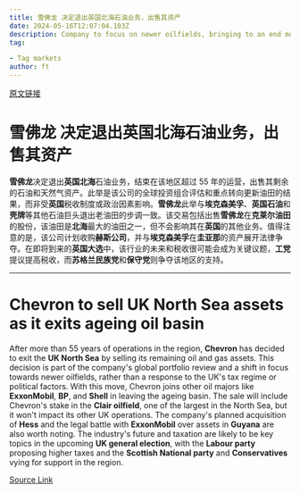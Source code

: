 ```yaml
---
title: 雪佛龙 决定退出英国北海石油业务，出售其资产
date: 2024-05-16T12:07:04.103Z
description: Company to focus on newer oilfields, bringing to an end more than 55 years of operations in region
tag: 

- Tag markets
author: ft
---
```


[原文链接](https://ft.com/content/353ca4ea-ce4c-4e1f-a717-7514b9112856)

# **雪佛龙** 决定退出**英国北海**石油业务，出售其资产

**雪佛龙**决定退出**英国北海**石油业务，结束在该地区超过 55 年的运营，出售其剩余的石油和天然气资产。此举是该公司的全球投资组合评估和重点转向更新油田的结果，而非受**英国**税收制度或政治因素影响。**雪佛龙**此举与**埃克森美孚**、**英国石油**和**壳牌**等其他石油巨头退出老油田的步调一致。该交易包括出售**雪佛龙**在**克莱尔油田**的股份，该油田是**北海**最大的油田之一，但不会影响其在**英国**的其他业务。值得注意的是，该公司计划收购**赫斯公司**，并与**埃克森美孚**在**圭亚那**的资产展开法律争夺。在即将到来的**英国大选**中，该行业的未来和税收很可能会成为关键议题，**工党**提议提高税收，而**苏格兰民族党**和**保守党**则争夺该地区的支持。

---

# Chevron to sell UK North Sea assets as it exits ageing oil basin

After more than 55 years of operations in the region, **Chevron** has decided to exit the **UK North Sea** by selling its remaining oil and gas assets. This decision is part of the company's global portfolio review and a shift in focus towards newer oilfields, rather than a response to the UK's tax regime or political factors. With this move, Chevron joins other oil majors like **ExxonMobil**, **BP**, and **Shell** in leaving the ageing basin. The sale will include Chevron's stake in the **Clair oilfield**, one of the largest in the North Sea, but it won't impact its other UK operations. The company's planned acquisition of **Hess** and the legal battle with **ExxonMobil** over assets in **Guyana** are also worth noting. The industry's future and taxation are likely to be key topics in the upcoming **UK general election**, with the **Labour party** proposing higher taxes and the **Scottish National party** and **Conservatives** vying for support in the region.

[Source Link](https://ft.com/content/353ca4ea-ce4c-4e1f-a717-7514b9112856)

